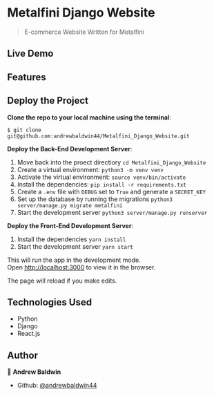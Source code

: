# Metalfini Django Website

> E-commerce Website Written for Metalfini

## Live Demo

## Features

## Deploy the Project

__Clone the repo to your local machine using the terminal__:
```
$ git clone git@github.com:andrewbaldwin44/Metalfini_Django_Website.git
```

__Deploy the Back-End Development Server__:
1. Move back into the proect directiory `cd Metalfini_Django_Website`
2. Create a virtual environment: `python3 -m venv venv`
3. Activate the virtual environment: `source venv/bin/activate`
4. Install the dependencies: `pip install -r requirements.txt`
5. Create a `.env` file with `DEBUG` set to `True` and generate a `SECRET_KEY`
6. Set up the database by running the migrations `python3 server/manage.py migrate metalfini`
7. Start the development server `python3 server/manage.py runserver`

__Deploy the Front-End Development Server__:
1. Install the dependencies `yarn install`
2. Start the development server `yarn start`

This will run the app in the development mode.<br />
Open [http://localhost:3000](http://localhost:3000) to view it in the browser.

The page will reload if you make edits.

## Technologies Used

- Python
- Django
- React.js

## Author

👤 **Andrew Baldwin**

- Github: [@andrewbaldwin44](https://github.com/andrewbaldwin44)
